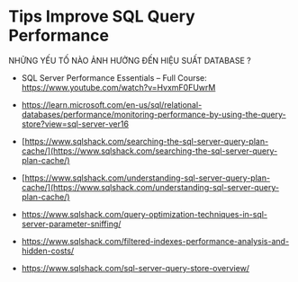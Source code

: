 # Tips Improve SQL Query Performance

NHỮNG YẾU TỐ NÀO ẢNH HƯỞNG ĐẾN HIỆU SUẤT DATABASE ?

- SQL Server Performance Essentials – Full Course: https://www.youtube.com/watch?v=HvxmF0FUwrM

- https://learn.microsoft.com/en-us/sql/relational-databases/performance/monitoring-performance-by-using-the-query-store?view=sql-server-ver16

- [https://www.sqlshack.com/searching-the-sql-server-query-plan-cache/](https://www.sqlshack.com/searching-the-sql-server-query-plan-cache/)

- [https://www.sqlshack.com/understanding-sql-server-query-plan-cache/](https://www.sqlshack.com/understanding-sql-server-query-plan-cache/)

- https://www.sqlshack.com/query-optimization-techniques-in-sql-server-parameter-sniffing/

- https://www.sqlshack.com/filtered-indexes-performance-analysis-and-hidden-costs/

- https://www.sqlshack.com/sql-server-query-store-overview/